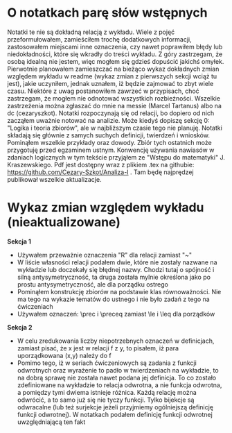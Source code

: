 # O notatkach parę słów wstępnych
Notatki te nie są dokładną relacją z wykładu. Wiele z pojęć przeformułowałem, zamieściłem trochę dodatkowych informacji, zastosowałem miejscami inne oznaczenia, czy nawet poprawiłem błędy lub niedokładności, które się wkradły do treści wykładu. Z góry zastrzegam, że osobą idealną nie jestem, więc mogłem się gdzieś dopuścić jakichś omyłek. Pierwotnie planowałem zamieszczać na bieżąco wykaz dokładnych zmian względem wykładu w readme (wykaz zmian z pierwszych sekcji wciąż tu jest), jakie uczyniłem, jednak uznałem, iż będzie zajmować to zbyt wiele czasu. Niektóre z uwag postanowiłem zawrzeć w przypisach, choć zastrzegam, że mogłem nie odnotować wszystkich rozbieżności. Wszelkie zastrzeżenia można zgłaszać do mnie na messie (Marcel Tartanus) albo na dc (cezaryszkot). 
Notatki rozpoczynają się od relacji, bo dopiero od nich zacząłem uważnie notować na analizie. Może kiedyś dopiszę sekcję 0: "Logika i teoria zbiorów", ale w najbliższym czasie tego nie planuję. Notatki składają się głównie z samych suchych definicji, twierdzeń i wniosków. Pominąłem wszelkie przykłady oraz dowody. Zbiór tych ostatnich może przygotuję przed egzaminem ustnym. Konwencję używania nawiasów w zdaniach logicznych w tym tekście przyjąłem ze "Wstępu do matematyki" J. Kraszewskiego. Pdf jest dostępny wraz z plikiem .tex na githubie: https://github.com/Cezary-Szkot/Analiza-I . Tam będę najprędzej publikował wszelkie aktualizacje.

# Wykaz zmian względem wykładu (nieaktualizowane)
**Sekcja 1**
 - Używałem przeważnie oznaczenia "R" dla relacji zamiast "~"
 - W liście własności relacji podałem dwie, które nie zostały nazwane na wykładzie lub doczekały się błędnej nazwy. Chodzi tutaj o spójność i silną antysymetryczność, ta druga została mylnie określona jako po prostu antysymetryczność, ale dla porządku ostrego
 - Pominąłem konstrukcję zbiorów na podstawie klas równoważności. Nie ma tego na wykazie tematów do ustnego i nie było zadań z tego na ćwiczeniach
 - Używałem oznaczeń: \prec i \preceq zamiast \le i \leq dla porządków

**Sekcja 2**
- W celu zredukowania liczby niepotrzebnych oznaczeń w definicjach, zamiast pisać, że x jest w relacji f z y, to pisałem, iż para uporządkowana (x,y) należy do f
- Pomimo tego, iż w seriach ćwiczeniowych są zadania z funkcji odwrotnych oraz wyrażenie to padło w twierdzeniach na wykładzie, to na dobrą sprawę nie została nawet podana jej definicja. To co zostało zdefiniowane na wykładzie to relacja odwrotna, a nie funkcja odwrotna, a pomiędzy tymi dwiema istnieje różnica. Każdą relację można odwrócić, a to samo już się nie tyczy funkcji. Tylko bijekcje są odwracalne (lub też surjekcje jeżeli przyjmiemy ogólniejszą definicję funkcji odwrotnej). W notatkach podałem definicję funkcji odwrotnej uwzględniającą ten fakt


